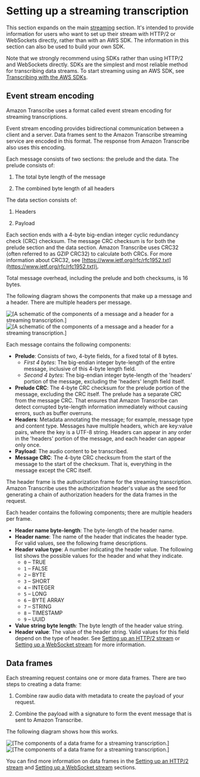 # Setting up a streaming transcription<a name="streaming-setting-up"></a>

This section expands on the main [streaming](streaming.md) section\. It's intended to provide information for users who want to set up their stream with HTTP/2 or WebSockets directly, rather than with an AWS SDK\. The information in this section can also be used to build your own SDK\.

Note that we strongly recommend using SDKs rather than using HTTP/2 and WebSockets directly\. SDKs are the simplest and most reliable method for transcribing data streams\. To start streaming using an AWS SDK, see [Transcribing with the AWS SDKs](getting-started-sdk.md)\. 

## Event stream encoding<a name="streaming-event-stream"></a>

Amazon Transcribe uses a format called event stream encoding for streaming transcriptions\.

Event stream encoding provides bidirectional communication between a client and a server\. Data frames sent to the Amazon Transcribe streaming service are encoded in this format\. The response from Amazon Transcribe also uses this encoding\.

Each message consists of two sections: the prelude and the data\. The prelude consists of:

1. The total byte length of the message

1. The combined byte length of all headers

The data section consists of:

1. Headers

1. Payload

Each section ends with a 4\-byte big\-endian integer cyclic redundancy check \(CRC\) checksum\. The message CRC checksum is for both the prelude section and the data section\. Amazon Transcribe uses CRC32 \(often referred to as GZIP CRC32\) to calculate both CRCs\. For more information about CRC32, see [https://www.ietf.org/rfc/rfc1952.txt](https://www.ietf.org/rfc/rfc1952.txt)\.

Total message overhead, including the prelude and both checksums, is 16 bytes\.

The following diagram shows the components that make up a message and a header\. There are multiple headers per message\.

![\[A schematic of the components of a message and a header for a streaming transcription.\]](http://docs.aws.amazon.com/transcribe/latest/dg/images/frame-diagram-frame-overview.png)![\[A schematic of the components of a message and a header for a streaming transcription.\]](http://docs.aws.amazon.com/transcribe/latest/dg/)

Each message contains the following components:
+ **Prelude**: Consists of two, 4\-byte fields, for a fixed total of 8 bytes\.
  + *First 4 bytes*: The big\-endian integer byte\-length of the entire message, inclusive of this 4\-byte length field\.
  + *Second 4 bytes*: The big\-endian integer byte\-length of the 'headers' portion of the message, excluding the 'headers' length field itself\.
+ **Prelude CRC**: The 4\-byte CRC checksum for the prelude portion of the message, excluding the CRC itself\. The prelude has a separate CRC from the message CRC\. That ensures that Amazon Transcribe can detect corrupted byte\-length information immediately without causing errors, such as buffer overruns\.
+ **Headers**: Metadata annotating the message; for example, message type and content type\. Messages have multiple headers, which are key:value pairs, where the key is a UTF\-8 string\. Headers can appear in any order in the 'headers' portion of the message, and each header can appear only once\.
+ **Payload**: The audio content to be transcribed\.
+ **Message CRC**: The 4\-byte CRC checksum from the start of the message to the start of the checksum\. That is, everything in the message except the CRC itself\.

The header frame is the authorization frame for the streaming transcription\. Amazon Transcribe uses the authorization header's value as the seed for generating a chain of authorization headers for the data frames in the request\.

Each header contains the following components; there are multiple headers per frame\.
+ **Header name byte\-length**: The byte\-length of the header name\.
+ **Header name**: The name of the header that indicates the header type\. For valid values, see the following frame descriptions\.
+ **Header value type**: A number indicating the header value\. The following list shows the possible values for the header and what they indicate\.
  + `0` – TRUE
  + `1` – FALSE
  + `2` – BYTE
  + `3` – SHORT
  + `4` – INTEGER
  + `5` – LONG
  + `6` – BYTE ARRAY
  + `7` – STRING
  + `8` – TIMESTAMP
  + `9` – UUID
+ **Value string byte length**: The byte length of the header value string\.
+ **Header value**: The value of the header string\. Valid values for this field depend on the type of header\. See [Setting up an HTTP/2 stream](streaming-http2.md) or [Setting up a WebSocket stream](streaming-websocket.md) for more information\.

## Data frames<a name="streaming-data-frames"></a>

Each streaming request contains one or more data frames\. There are two steps to creating a data frame:

1. Combine raw audio data with metadata to create the payload of your request\.

1. Combine the payload with a signature to form the event message that is sent to Amazon Transcribe\.

The following diagram shows how this works\.

![\[The components of a data frame for a streaming transcription.\]](http://docs.aws.amazon.com/transcribe/latest/dg/images/streaming10.png)![\[The components of a data frame for a streaming transcription.\]](http://docs.aws.amazon.com/transcribe/latest/dg/)

You can find more information on data frames in the [Setting up an HTTP/2 stream](streaming-http2.md) and [Setting up a WebSocket stream](streaming-websocket.md) sections\.